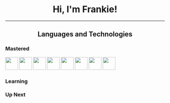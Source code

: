 <h1 align="center">Hi, I'm Frankie!</h1>
<hr>
<h2 align="center">Languages and Technologies</h2>
<h3>Mastered</h3>
<img src="https://s3.dualstack.us-east-2.amazonaws.com/pythondotorg-assets/media/community/logos/python-logo-only.png" width=40 />
<img src="https://w7.pngwing.com/pngs/166/342/png-transparent-flask-python-bottle-web-framework-web-application-flask-white-monochrome-shoe.png" width=40>
<img src="https://seeklogo.com/images/C/c-sharp-c-logo-02F17714BA-seeklogo.com.png" width=40>
<img src="https://cdn.imgbin.com/17/24/8/imgbin-web-development-html-css3-the-ohana-code-logo-2cpaper-projection-shaded-1660937-html-dropdown-js-ewrW26TZwgRGD4kXJk4RaZMJE.jpg" width=40>
<img src="https://upload.wikimedia.org/wikipedia/commons/thumb/a/a7/React-icon.svg/2300px-React-icon.svg.png" width=40>
<img src="https://assets.stickpng.com/thumbs/62cc1b51150d5de9a3dad5f8.png" width=40>
<img src="https://www.gend.co/hs-fs/hubfs/gcp-logo-cloud.png?width=730&name=gcp-logo-cloud.png" width=40>
<img src="https://mrvian.com/wp-content/uploads/2023/02/logo-open-ai.png" width=40>
<h3>Learning</h3>

<h3>Up Next</h3>
